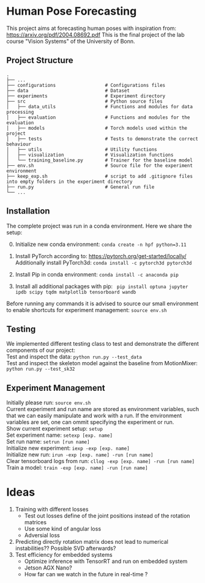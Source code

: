 # Human Pose Forecasting
This project aims at forecasting human poses with inspiration from: https://arxiv.org/pdf/2004.08692.pdf
This is the final project of the lab course "Vision Systems" of the University of Bonn.

## Project Structure

    .
    ├── ...
    ├── configurations                  # Configurations files
    ├── data                            # Dataset
    ├── experiments                     # Experiment directory
    ├── src                             # Python source files
    │   ├── data_utils                  # Functions and modules for data processing
    │   ├── evaluation                  # Functions and modules for the evaluation
    │   ├── models                      # Torch models used within the project
    │   ├── tests                       # Tests to demonstrate the correct behaviour
    │   ├── utils                       # Utility functions
    │   ├── visualization               # Visualization functions
    │   └── training_baseline.py        # Trainer for the baseline model
    ├── env.sh                          # Source file for the experiment environment
    ├── keep_exp.sh                     # script to add .gitignore files into empty folders in the experiment directory
    ├── run.py                          # General run file
    └── ...

## Installation
The complete project was run in a conda environment. Here we share the setup:

0. Initialize new conda environment: `conda create -n hpf python=3.11 `
1. Install PyTorch according to: https://pytorch.org/get-started/locally/ <br/>
    Additionally install PyTorch3d: `conda install -c pytorch3d pytorch3d`

2. Install Pip in conda environment: `conda install -c anaconda pip`
3. Install all additional packages with pip:
``` pip install optuna jupyter ipdb scipy tqdm matplotlib tensorboard wandb```

Before running any commands it is advised to source our small environment to enable shortcuts for experiment management: `source env.sh`

## Testing
We implemented different testing class to test and demonstrate the different components of our project: <br/>
Test and inspect the data: `python run.py --test_data` <br/>
Test and inspect the skeleton model against the baseline from MotionMixer: `python run.py --test_sk32` <br/>

## Experiment Management
Initially please run: `source env.sh` <br/>
Current experiment and run name are stored as environment variables, such that we can easily manipulate and work with a run. 
If the environment variables are set, one can ommit specifying the experiment or run. <br/>
Show current experiment setup: `setup` <br/>
Set experiment name: `setexp [exp. name]` <br/>
Set run name: `setrun [run name]` <br/>
Initialize new experiment: `iexp -exp [exp. name]` <br/>
Initialize new run: `irun -exp [exp. name] -run [run name]` <br/>
Clear tensorboard logs from run: `cllog -exp [exp. name] -run [run name]` <br/>
Train a model: `train -exp [exp. name] -run [run name]` <br/>

# Ideas
1. Training with different losses
    * Test out losses define of the joint positions instead of the rotation matrices
    * Use some kind of angular loss
    * Adversial loss
2. Predicting directly rotation matrix does not lead to numerical instabilities?? Possible SVD afterwards?
3. Test efficiency for embedded systems
    * Optimize inference with TensorRT and run on embedded system
    * Jetson AGX Nano?
    * How far can we watch in the future in real-time ?

